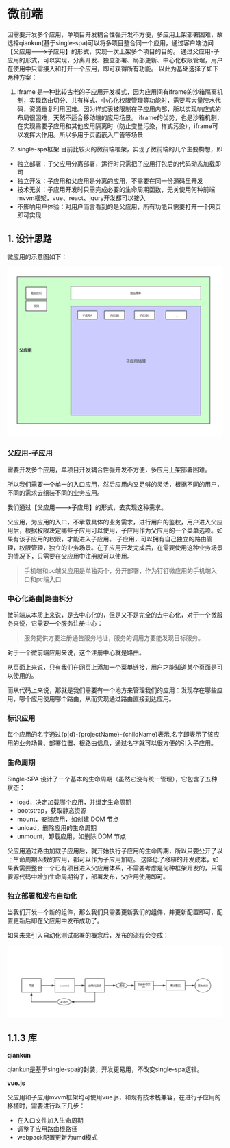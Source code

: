 <!--
 * @Author: your name
 * @Date: 2019-12-23 17:22:22
 * @LastEditTime : 2019-12-24 13:35:07
 * @LastEditors  : Please set LastEditors
 * @Description: In User Settings Edit
 * @FilePath: \-\microfronted.md
 -->


# 微前端

   因需要开发多个应用，单项目开发耦合性强开发不方便，多应用上架部署困难，故选择qiankun(基于single-spa)可以将多项目整合同一个应用，通过客户端访问【父应用--->子应用】的形式，实现一次上架多个项目的目的。
   通过父应用-子应用的形式，可以实现，分离开发、独立部署、局部更新、中心化权限管理，用户在使用中只需接入和打开一个应用，即可获得所有功能。
   以此为基础选择了如下两种方案：

   1. iframe 是一种比较古老的子应用开发模式，因为应用间有iframe的沙箱隔离机制，实现路由切分、共有样式、中心化权限管理等功能时，需要写大量胶水代码，资源重复利用困难。因为样式表被限制在子应用内部，所以实现响应式的布局很困难，天然不适合移动端的应用场景。
   iframe的优势，也是沙箱机制，在实现需要子应用和其他应用隔离时（防止变量污染，样式污染），iframe可以发挥大作用。所以多用于页面嵌入广告等场景

   2. single-spa框架 目前比较火的微前端框架，实现了微前端的几个主要构想，即
   * 独立部署：子父应用分离部署，运行时只需把子应用打包后的代码动态加载即可
   * 独立开发：子应用和父应用是分离的应用，不需要在同一份源码里开发
   * 技术无关：子应用开发时只需完成必要的生命周期函数，无关使用何种前端mvvm框架，vue、react、jqury开发都可以接入
   * 不影响用户体验：对用户而言看到的是父应用，所有功能只需要打开一个网页即可实现



## 1. 设计思路
微应用的示意图如下：

![框架图](./5df6ed41e4b0c4255e9c3abf.png)
### 父应用-子应用
需要开发多个应用，单项目开发耦合性强开发不方便，多应用上架部署困难。

所以我们需要一个单一的入口应用，然后应用内又足够的灵活，根据不同的用户，不同的需求去组装不同的业务应用。

我们通过【父应用--->子应用】的形式，去实现这种需求。

父应用，为应用的入口，不承载具体的业务需求，进行用户的鉴权，用户进入父应用后，根据权限决定哪些子应用可以使用，子应用作为父应用的一个菜单选项。如果有该子应用的权限，才能进入子应用。
子应用，可以拥有自己独立的路由管理，权限管理，独立的业务场景。在子应用开发完成后，在需要使用这种业务场景的情况下，只需要在父应用中注册就可以使用。
> 手机端和pc端父应用是单独两个，分开部署，作为钉钉微应用的手机端入口和pc端入口


### 中心化路由|路由拆分
微前端从本质上来说，是去中心化的，但是又不是完全的去中心化，对于一个微服务来说，它需要一个服务注册中心：

>服务提供方要注册通告服务地址，服务的调用方要能发现目标服务。

对于一个微前端应用来说，这个注册中心就是路由。

从页面上来说，只有我们在网页上添加一个菜单链接，用户才能知道某个页面是可以使用的。

而从代码上来说，那就是我们需要有一个地方来管理我们的应用：发现存在哪些应用，哪个应用使用哪个路由，从而实现通过路由直接到达应用。




### 标识应用

每个应用的名字通过{p|d}-{projectName}-{childName}表示,名字即表示了该应用的业务场景、部署位置、根路由信息，通过名字就可以很方便的引入子应用。

### 生命周期
Single-SPA 设计了一个基本的生命周期（虽然它没有统一管理），它包含了五种状态：

* load，决定加载哪个应用，并绑定生命周期
* bootstrap，获取静态资源
* mount，安装应用，如创建 DOM 节点
* unload，删除应用的生命周期
* unmount，卸载应用，如删除 DOM 节点


父应用通过路由加载子应用后，就开始执行子应用的生命周期，所以只要公开了以上生命周期函数的应用，都可以作为子应用加载。
这降低了移植的开发成本，如果我需要整合一个已有项目进入父应用体系，不需要考虑是何种框架开发的，只需要源代码中增加生命周期钩子，部署发布，父应用使用即可。

### 独立部署和发布自动化

当我们开发一个新的组件，那么我们只需要更新我们的组件，并更新配置即可，配置更新后即在父应用中发布成功了。

如果未来引入自动化测试部署的概念后，发布的流程会变成：

![CI/CD](./5e007fd9e4b0250e8aea401a.png)



## 1.1.3 库 
**qiankun**

   qiankun是基于single-spa的封装，开发更易用，不改变single-spa逻辑。

**vue.js**

   父应用和子应用mvvm框架均可使用vue.js，和现有技术栈兼容，在进行子应用的移植时，需要进行以下几步：
   * 在入口文件加入生命周期
   * 调整子应用路由根路径
   * webpack配置更新为umd模式



